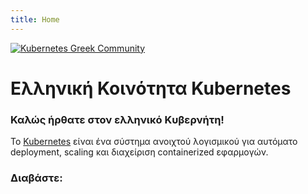 ```yaml
---
title: Home
---
```


[<img src="../3I9jkTx.jpg" sftyle="max-width:15%;min-width:40px;float:right;" alt="Kubernetes Greek Community" />](https://www.kubernetes.gr)

# Ελληνική Κοινότητα Kubernetes

### Καλώς ήρθατε στον ελληνικό Κυβερνήτη!

To [Kubernetes](https://kubernetes.io/) είναι ένα σύστημα ανοιχτού λογισμικού για αυτόματο deployment, scaling και διαχείριση containerized εφαρμογών. 

### Διαβάστε:
